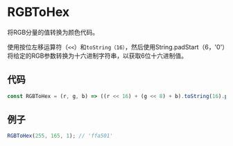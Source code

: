 # RGBToHex

将RGB分量的值转换为颜色代码。

使用按位左移运算符（`<<`）和`toString（16）`，然后使用String.padStart（6，'0'）将给定的RGB参数转换为十六进制字符串，以获取6位十六进制值。

## 代码

```js
const RGBToHex = (r, g, b) => ((r << 16) + (g << 8) + b).toString(16).padStart(6, '0');
```

## 例子

```js
RGBToHex(255, 165, 1); // 'ffa501'
```
